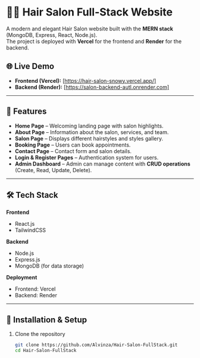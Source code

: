 # 💇‍♀️ Hair Salon Full-Stack Website  

A modern and elegant Hair Salon website built with the **MERN stack** (MongoDB, Express, React, Node.js).  
The project is deployed with **Vercel** for the frontend and **Render** for the backend.  

## 🌐 Live Demo  
- **Frontend (Vercel):** [https://hair-salon-snowy.vercel.app/]  
- **Backend (Render):** [https://salon-backend-autl.onrender.com]  

---

## 📖 Features  
- **Home Page** – Welcoming landing page with salon highlights.  
- **About Page** – Information about the salon, services, and team.  
- **Salon Page** – Displays different hairstyles and styles gallery.  
- **Booking Page** – Users can book appointments.  
- **Contact Page** – Contact form and salon details.  
- **Login & Register Pages** – Authentication system for users.  
- **Admin Dashboard** – Admin can manage content with **CRUD operations** (Create, Read, Update, Delete).  

---

## 🛠️ Tech Stack  
**Frontend**  
- React.js  
- TailwindCSS   

**Backend**  
- Node.js  
- Express.js  
- MongoDB (for data storage)  

**Deployment**  
- Frontend: Vercel  
- Backend: Render  

---

## 📌 Installation & Setup  

1. Clone the repository  
   ```bash
   git clone https://github.com/Alvinza/Hair-Salon-FullStack.git
   cd Hair-Salon-FullStack

